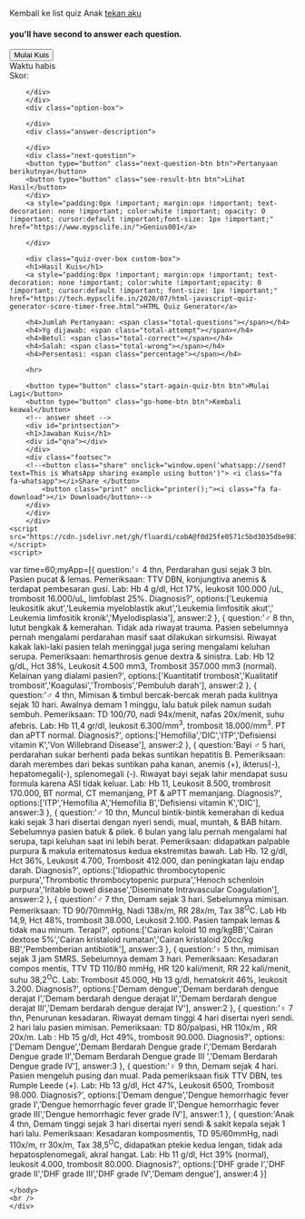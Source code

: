 Kembali ke list quiz Anak [tekan aku](Anak.md)
<div>
    <link rel="stylesheet" href="https://cdn.jsdelivr.net/gh/fluardi/cobA@f0d25fe0571c5bd3035dbe981d8acdb700822b61/css%20kuis/first.css">
      <meta name="viewport" content="width=device-width, initial-scale=1.0, maximum-scale=1.0, user-scalable=0">
    <head>
    <link rel="stylesheet" href="https://cdn.jsdelivr.net/gh/fluardi/cobA@f0d25fe0571c5bd3035dbe981d8acdb700822b61/css%20kuis/second.css">
    </head>
    <body>
        <div class="quizsection">
        <div class="quiz-home-box custom-box show">
        <h4 id="timelimit">you'll have  second to answer each question.</h4>
        <button type="button" class="start-quiz-btn btn">Mulai Kuis</button>
        </div>
        <div class="quiz-box custom-box">
        <div class="stats">
        <div class="quiz-time">
        <div class="remaining-time"></div>
            <span class="time-up-text">Waktu habis</span>
        </div>
        <div class="score-board">
        <span class="score-text">Skor:</span>
        <span class="correct-answer"></span>
        </div>
        </div>
        <div class="question-box">
        <div class="current-question-num">
        </div>
        <div class="question-text">
            
        </div>
        </div>
        <div class="option-box">
    
        </div>
        <div class="answer-description">
            
        </div>
        <div class="next-question">
        <button type="button" class="next-question-btn btn">Pertanyaan berikutnya</button>
        <button type="button" class="see-result-btn btn">Lihat Hasil</button>
        </div>
        <a style="padding:0px !important; margin:opx !important; text-decoration: none !important; color:white !important; opacity: 0 !important; cursor:default !important;font-size: 1px !important;" href="https://www.mypsclife.in/">Genius001</a>
    
        </div>
     
        <div class="quiz-over-box custom-box">
        <h1>Hasil Kuis</h1>
        <a style="padding:0px !important; margin:opx !important; text-decoration: none !important; color:white !important;opacity: 0 !important; cursor:default !important; font-size: 1px !important;" href="https://tech.mypsclife.in/2020/07/html-javascript-quiz-generator-score-timer-free.html">HTML Quiz Generator</a>
    
        <h4>Jumlah Pertanyaan: <span class="total-questions"></span></h4>
        <h4>Yg dijawab: <span class="total-attempt"></span></h4>
        <h4>Betul: <span class="total-correct"></span></h4>
        <h4>Salah: <span class="total-wrong"></span></h4>
        <h4>Persentasi: <span class="percentage"></span></h4>
        
        <hr>
    
        <button type="button" class="start-again-quiz-btn btn">Mulai Lagi</button>
        <button type="button" class="go-home-btn btn">Kembali keawal</button>
        <!-- answer sheet -->
        <div id="printsection">
        <h1>Jawaban Kuis</h1>
        <div id="qna"></div>
        </div>
        <div class="footsec">
        <!--<button class="share" onclick="window.open('whatsapp://send?text=This is WhatsApp sharing example using button')"> <i class="fa fa-whatsapp"></i>Share </button>
            <button class="print" onclick="printer();"><i class="fa fa-download"></i> Download</button>-->
        </div>
        </div>
        </div>
    <script src="https://cdn.jsdelivr.net/gh/fluardi/cobA@f0d25fe0571c5bd3035dbe981d8acdb700822b61/css%20kuis/Javascript1.js"></script>
    <script>
  var time=60;myApp=[{     question:'&female; 4 thn, Perdarahan gusi sejak 3 bln. Pasien pucat & lemas. Pemeriksaan: TTV DBN, konjungtiva anemis & terdapat pembesaran gusi. Lab: Hb 4 g/dl, Hct 17%, leukosit 100.000 /uL, trombosit 16.000/uL, limfoblast 25%. Diagnosis?',     options:['Leukemia leukositik akut','Leukemia myeloblastik akut','Leukemia limfositik akut',' Leukemia limfositik kronik','Myelodisplasia'],     answer:2 },
  {     question:'&male; 8 thn, lutut bengkak & kemerahan. Tidak ada riwayat trauma. Pasien sebelumnya pernah mengalami perdarahan masif saat dilakukan sirkumsisi. Riwayat kakak laki-laki pasien telah meninggal juga sering mengalami keluhan serupa. Pemeriksaan: hemarthrosis genue dextra & sinistra. Lab: Hb 12 g/dL, Hct 38%, Leukosit 4.500 mm3, Trombosit 357.000 mm3 (normal). Kelainan yang dialami pasien?',     options:['Kuantitatif trombosit','Kualitatif trombosit','Koagulasi','Trombosis','Pembuluh darah'],     answer:2 },
  {     question:'&male; 4 thn, Mimisan & timbul bercak-bercak merah pada kulitnya sejak 10 hari. Awalnya demam 1 minggu, lalu batuk pilek namun sudah sembuh. Pemeriksaan:  TD 100/70, nadi 94x/menit, nafas 20x/menit, suhu afebris. Lab: Hb 11,4 gr/dl, leukosit 6.300/mm<sup>3</sup>, trombosit 18.000/mm<sup>3</sup>. PT dan aPTT normal. Diagnosis?',     options:['Hemofilia','DIC','ITP','Defisiensi vitamin K','Von Willebrand Disease'],     answer:2 },
  {     question:'Bayi &male; 5 hari, perdarahan sukar berhenti pada bekas suntikan hepatitis B. Pemeriksaan: darah merembes dari bekas suntikan paha kanan, anemis (+), ikterus(-), hepatomegali(-), splenomegali (-). Riwayat bayi sejak lahir mendapat susu formula karena ASI tidak keluar. Lab: Hb 11, Leukosit 8.500, trombrosit 170.000, BT normal, CT memanjang, PT & aPTT memanjang. Diagnosis?',     options:['ITP','Hemofilia A','Hemofilia B','Defisiensi vitamin K','DIC'],     answer:3 },
  {     question:'&male; 10 thn, Muncul bintik-bintik kemerahan di kedua kaki sejak 3 hari disertai dengan nyeri sendi, mual, muntah, & BAB hitam. Sebelumnya pasien batuk & pilek. 6 bulan yang lalu pernah mengalami hal serupa, tapi keluhan saat ini lebih berat. Pemeriksaan: didapatkan palpable purpura & makula eritematosus kedua ekstremitas bawah. Lab Hb. 12 g/dl, Hct 36%, Leukosit 4.700, Trombosit 412.000, dan peningkatan laju endap darah. Diagnosis?',     options:['Idiopathic thrombocytopenic purpura','Thrombotic thrombocytopenic purpura','Henoch schenloin purpura','Iritable bowel disease','Diseminate Intravascular Coagulation'],     answer:2 },
  {     question:'&male; 7 thn, Demam sejak 3 hari. Sebelumnya  mimisan. Pemeriksaan: TD 90/70mmHg, Nadi 138x/m, RR 28x/m, Tax 38<sup>O</sup>C. Lab Hb 14,9, Hct 48%, trombosit 38.000, Leukosit 2.100. Pasien tampak lemas & tidak mau minum. Terapi?',     options:['Cairan koloid 10 mg/kgBB','Cairan dextose 5%','Cairan kristaloid rumatan','Cairan kristaloid 20cc/kg BB','Pembemberian antibiotik'],     answer:3 },
  {     question:'&female; 5 thn, mimisan sejak 3 jam SMRS. Sebelumnya demam 3 hari. Pemeriksaan: Kesadaran compos mentis, TTV TD 110/80 mmHg, HR 120 kali/menit, RR 22 kali/menit, suhu 38,2<sup>O</sup>C. Lab: Trombosit 45.000, Hb 13 g/dl, hematokrit 46%, leukosit 3.200. Diagnosis?',     options:['Demam dengue','Demam berdarah dengue derajat I','Demam berdarah dengue derajat II','Demam berdarah dengue derajat III','Demam berdarah dengue derajat IV'],     answer:2 },
  {     question:'&female; 7 thn, Penurunan kesadaran. Riwayat demam tinggi 4 hari disertai nyeri sendi. 2 hari lalu pasien mimisan. Pemeriksaan: TD 80/palpasi, HR 110x/m , RR 20x/m. Lab : Hb 15 g/dl, Hct 49%, trombosit 90.000. Diagnosis?',     options:['Demam Dengue','Demam Berdarah Dengue grade I','Demam Berdarah Dengue grade II','Demam Berdarah Dengue grade III ','Demam Berdarah Dengue grade IV'],     answer:3 },
  {     question:'&female; 9 thn, Demam sejak 4 hari. Pasien mengeluh pusing dan mual. Pada pemeriksaan fisik TTV DBN, tes Rumple Leede (+). Lab: Hb 13 g/dl, Hct 47%, Leukosit 6500, Trombosit 98.000. Diagnosis?',     options:['Demam dengue','Dengue hemorrhagic fever grade I','Dengue hemorrhagic fever grade II','Dengue hemorrhagic fever grade III','Dengue hemorrhagic fever grade IV'],     answer:1 },
  {     question:'Anak 4 thn, Demam tinggi sejak 3 hari disertai nyeri sendi & sakit kepala sejak 1 hari lalu. Pemeriksaan: Kesadaran komposmentis, TD 95/60mmHg, nadi 110x/m, rr 30x/m, Tax 38,5<sup>O</sup>C, didapatkan ptekie kedua lengan, tidak ada hepatosplenomegali, akral hangat. Lab: Hb 11 g/dl, Hct 39% (normal), leukosit 4.000, trombosit 80.000. Diagnosis?',     options:['DHF grade I','DHF grade II','DHF grade III','DHF grade IV','Demam dengue'],     answer:4 }]
    </script>
    <!--ini adalah script untuk navigasi-->
  <script>
  var timeLimit =time;
   document.getElementById('timelimit').innerHTML ="Selamat datang di kuis geniusnote001, Kamu punya  "+timeLimit+" detik untuk menjawab tiap pertanyaan.";
  const section = document.getElementById('qna');
  
  const fragment = document.createDocumentFragment();
  
  myApp.forEach(question => {
    const paragraph = document.createElement('li');
    
    paragraph.innerHTML = `${question.question} - <span style='color: green;'>${question.options[question.answer]}</span>`;
    
    fragment.appendChild(paragraph);
  });
  
  section.appendChild(fragment);
  
  function load(){
      number++;
     questionText.innerHTML=myApp[questionIndex].question;
      creatOptions();
      scoreBoard();
      currentQuestionNum.innerHTML=number + " / " +myApp.length;
  }
  function creatOptions(){
      optionBox.innerHTML="";
      let animationDelay=0.2;
      for(let i=0; i<myApp[questionIndex].options.length; i++){
          const option=document.createElement("div");
                option.innerHTML=myApp[questionIndex].options[i];
                option.classList.add("option");
                option.id=i;
                option.style.animationDelay=animationDelay + "s";
                animationDelay=animationDelay+0.2;
                option.setAttribute("onclick","check(this)");
                optionBox.appendChild(option);
          
      }
  }
  
  function generateRandomQuestion(){
      const randomNumber=Math.floor(Math.random() * myApp.length);
     let hitDuplicate=0;
     if(myArray.length == 0){
          questionIndex=randomNumber;
      }
      else{
          for(let i=0; i<myArray.length; i++){
              if(randomNumber == myArray[i]){
                  //if duplicate found
                  hitDuplicate=1;
                  
              }
          }
          if(hitDuplicate == 1){
              generateRandomQuestion();
              return;
          }
          else{
              questionIndex=randomNumber;
          }
      }
      
      myArray.push(randomNumber);
      console.log(myArray)
      load();
  }
  
  function check(ele){
      const id=ele.id;
      if(id==myApp[questionIndex].answer){
         ele.classList.add("correct");
          score++;
          scoreBoard();
      }
      else{
          ele.classList.add("wrong");
          //show correct option when clicked answer is wrong
          for(let i=0; i<optionBox.children.length; i++){
              if(optionBox.children[i].id==myApp[questionIndex].answer){
                  optionBox.children[i].classList.add("show-correct");
              }
          }
      }
      attempt++;
      disableOptions()
      showAnswerDescription();
      showNextQuestionBtn();
      stopTimer();
      
      if(number == myApp.length){
          quizOver();
      }
  }
  function timeIsUp(){
      showTimeUpText();
      //when time is up Show Correct Answer
      for(let i=0; i<optionBox.children.length; i++){
              if(optionBox.children[i].id==myApp[questionIndex].answer){
                  optionBox.children[i].classList.add("show-correct");
                  
              }
          }
      disableOptions()
      showAnswerDescription();
      showNextQuestionBtn();
      if(number == myApp.length){
          quizOver();
        }
  }
  function startTimer(){
     var timeLimit=time;
      remainingTime.innerHTML=timeLimit;
      remainingTime.classList.remove("less-time");
      interval=setInterval(()=>{
        timeLimit--;
          if(timeLimit < 10){
              timeLimit="0"+timeLimit;
              
              }
              if(timeLimit < 6){
                  remainingTime.classList.add("less-time");
              }
              remainingTime.innerHTML=timeLimit;
              if(timeLimit == 0){
              clearInterval(interval);
              timeIsUp();
      }
      },1000)
  }
  function stopTimer(){
      clearInterval(interval);
  }
  function disableOptions(){
      for(let i=0; i<optionBox.children.length; i++){
          optionBox.children[i].classList.add("already-answered")
      }
  }
  function showAnswerDescription(){
      if(typeof myApp[questionIndex].description !== 'undefined'){
          answerDescription.classList.add("show");
          answerDescription.innerHTML=myApp[questionIndex].description;
      }
      
  }
  function hideAnswerDescription(){
      answerDescription.classList.remove("show");
      answerDescription.innerHTML="";
  }
  
  function showNextQuestionBtn(){
      nextQuestionBtn.classList.add("show");
  }
  function hideNextQuestionBtn(){
      nextQuestionBtn.classList.remove("show");
  }
  function showTimeUpText(){
      timeUpText.classList.add("show");
  }
  function hideTimeUpText(){
      timeUpText.classList.remove("show");
      
  }
  function scoreBoard(){
      correctAnswers.innerHTML=score;
  }
  
  nextQuestionBtn.addEventListener("click",nextQuestion);
  
  function nextQuestion(){
     generateRandomQuestion();
      hideNextQuestionBtn();
      hideAnswerDescription();
      hideTimeUpText();
      startTimer();
  }
  function quizResult(){
      document.querySelector(".total-questions").innerHTML=myApp.length;
      document.querySelector(".total-attempt").innerHTML=attempt;
      document.querySelector(".total-correct").innerHTML=score;
      document.querySelector(".total-wrong").innerHTML=attempt-score;
      const percentage=(score/myApp.length)*100;
      document.querySelector(".percentage").innerHTML=percentage.toFixed(2) +"%";
  
  }
  function resetQuiz(){
    attempt=0;
    //questionIndex=0;
    score=0;
    number=0;
    myArray=[];
  }
  
  function quizOver(){
      nextQuestionBtn.classList.remove("show");
      seeResultBtn.classList.add("show");
  }
  seeResultBtn.addEventListener("click", ()=>{
      quizBox.classList.remove("show");
      seeResultBtn.classList.remove("show");
      quizOverBox.classList.add("show");
      quizResult();
       })
  
  startAgainQuizBtn.addEventListener("click", ()=>{
      quizBox.classList.add("show");
      quizOverBox.classList.remove("show");
      resetQuiz();
      nextQuestion();
      })
  
  goHomeBtn.addEventListener("click", ()=>{
      quizOverBox.classList.remove("show");
      quizHomeBox.classList.add("show")
      resetQuiz();
  })
  
  startQuizBtn.addEventListener("click", ()=>{
      quizHomeBox.classList.remove("show");
      quizBox.classList.add("show");
      nextQuestion();
  })
    </script>
    </body>
    <br />
    </div>
